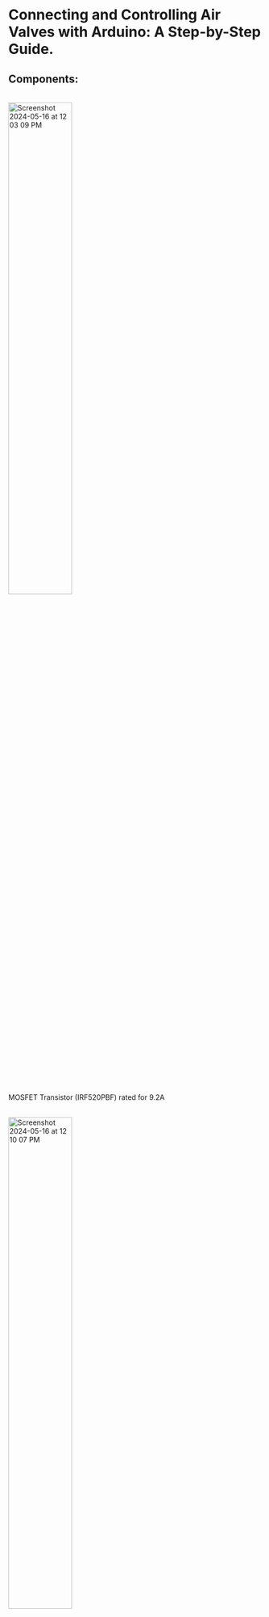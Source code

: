 <h1>Connecting and Controlling Air Valves with Arduino: A Step-by-Step Guide.</h1>

<h2> Components: </h2> 
<br/>

<img width=50% alt="Screenshot 2024-05-16 at 12 03 09 PM" src="https://github.com/Wesleyan-Soft-Robots-Lab/ArduinoMotors/assets/26982745/80cd22cb-9920-454d-a2fb-8864d9162217">

MOSFET Transistor (IRF520PBF) rated for 9.2A

<br/>
<img width=50% alt="Screenshot 2024-05-16 at 12 10 07 PM" src="https://github.com/Wesleyan-Soft-Robots-Lab/ArduinoMotors/assets/26982745/6e36a5b2-7278-477a-ba43-9ad5bfc8f4bb">

Breadboard

<br/>
<img width=50% alt="Screenshot 2024-05-16 at 12 22 10 PM" src="https://github.com/Wesleyan-Soft-Robots-Lab/ArduinoMotors/assets/26982745/d84adf26-b431-4be2-bfc4-ff59789dcc5a">

(IRF 520) Diode

<br/>
<img width=50% alt="Screenshot 2024-05-16 at 12 22 42 PM" src="https://github.com/Wesleyan-Soft-Robots-Lab/ArduinoMotors/assets/26982745/61be64dd-db8d-4bb7-ba41-0eb63814defd">

(220k Ohms) Resistor

<br/>
<img width=50% alt="Screenshot 2024-05-16 at 12 26 24 PM" src="https://github.com/Wesleyan-Soft-Robots-Lab/ArduinoMotors/assets/26982745/171faa60-e1bf-4520-acf5-c826fc3e3036">

6V Air valve 

<br/>
<img width=50% alt="Screenshot 2024-05-16 at 12 26 54 PM" src="https://github.com/Wesleyan-Soft-Robots-Lab/ArduinoMotors/assets/26982745/35518746-c7bf-476c-8467-23bf62103a79">

Jumper wires
<br/>
<img width=50% alt="Screenshot 2024-05-16 at 12 29 15 PM" src="https://github.com/Wesleyan-Soft-Robots-Lab/ArduinoMotors/assets/26982745/401a9782-79e4-4735-ac03-504b59e04322">

Balloons

<br/>
<img width=50% alt="Screenshot 2024-05-16 at 12 29 45 PM" src="https://github.com/Wesleyan-Soft-Robots-Lab/ArduinoMotors/assets/26982745/610c7067-3998-41e3-8d90-e5bdd6159039">

Plastic cap (for ballons)

<br/>
<img width=50% alt="Screenshot 2024-05-16 at 12 30 14 PM" src="https://github.com/Wesleyan-Soft-Robots-Lab/ArduinoMotors/assets/26982745/a9c63cc8-47cb-4c76-aa91-367d94c67fb1">

Expandable sleeving

<br/>
<img width=50% alt="Screenshot 2024-05-16 at 12 30 38 PM" src="https://github.com/Wesleyan-Soft-Robots-Lab/ArduinoMotors/assets/26982745/02c3c481-b3f7-4156-a6b4-75d7e91623c7">

Potentiometer

<br/>
<img width=50% alt="Screenshot 2024-05-16 at 12 31 13 PM" src="https://github.com/Wesleyan-Soft-Robots-Lab/ArduinoMotors/assets/26982745/3e81f375-d412-4c7c-9c18-d13b6c1b42bf">

Everything!

<h2> How to put together: </h2>


<img width="1271" alt="Screenshot 2024-05-16 at 1 38 58 PM" src="https://github.com/Wesleyan-Soft-Robots-Lab/ArduinoMotors/assets/26982745/0a8036aa-f129-4655-9201-5b5f901baa98">

In the image, a DC motor is displayed, but substituting it with an air valve will work seamlessly with the demonstrated connections. (Note: This setup shows the connection for a single air valve. If additional valves are needed, connect them similarly to different Analog and Digital pins, and update the code accordingly to account for these changes.)


1. **Arduino Power Supply**:
  - The Arduino receives power through the USB port, providing 5V and ground (GND) to the board. However, since we will be using 6.5V air valves, an external power supply is necessary. This can be connected either through the Arduino's port or directly to the breadboard.

2. **Potentiometer Connections**:
   - **Left Pin (VCC)**: The left pin of the potentiometer is connected to the 5V/Vin power rail on the breadboard. This supplies the potentiometer with a constant 5V.
   - **Middle Pin (Output)**: The middle pin of the potentiometer (the wiper) is connected to the analog pin A0 on the Arduino via a purple wire. This pin outputs a variable voltage (depending on the position of the potentiometer knob) between 0V and 5V.
   - **Right Pin (GND)**: The right pin of the potentiometer is connected to the ground (GND) rail on the breadboard. This completes the circuit for the potentiometer, allowing it to divide the 5V across its range.

3. **Breadboard Power Rails**:
   - **Red Rail**: The red power rail on the breadboard is connected to the 5V/Vin pin on the Arduino via a red wire. This rail provides 5V to components on the breadboard.
   - **Blue Rail**: The blue ground rail on the breadboard is connected to a GND pin on the Arduino via a blue wire. This rail provides a common ground to the components on the breadboard.

4. **NMOS Transistor Connections**:
   - **Gate (G)**: The gate pin of the NMOS transistor is connected to digital pin 13 on the Arduino via an orange wire. This pin controls the transistor's switching, turning it on and off.
   - **Drain (D)**: The drain pin of the NMOS transistor is connected to one terminal of the motor (Air Valve). When the transistor is turned on, current flows from the drain to the source, allowing the motor (Air Valve) to operate.
   - **Source (S)**: The source pin of the NMOS transistor is connected to the ground rail on the breadboard. This provides a path for current to flow through the transistor when it is turned on.

5. **Motor Connections**:
   - **Negative Terminal**: The negative terminal of the motor is connected to the drain (D) of the NMOS transistor. This allows the motor to be controlled by the transistor.
   - **Positive Terminal**: The positive terminal of the motor is connected to the 5V power rail on the breadboard. This supplies the motor with power.

6. **Diode**:
   - The diode is connected across the motor terminals. The cathode (marked end) is connected to the positive terminal of the motor, and the anode is connected to the drain (D) of the NMOS transistor. This diode protects the circuit from voltage spikes caused by the inductive load of the motor.

7. **Current-Limiting Resistor**:
   - A resistor is connected between the gate (G) of the NMOS transistor and digital pin 13 on the Arduino. This resistor limits the current flowing into the gate of the transistor, protecting the Arduino pin.

### How It Works
- When you rotate the potentiometer, it changes the voltage at its middle pin, which is read by the Arduino on analog pin A0.
- The Arduino processes this analog reading to set the output signal on digital pin 13. If the signal is high, the air valve opens and closes rapidly; if the signal is low, the opposite happens (refer to the code to understand the detailed logic).


Last updated: 5/16/2024 by Kevin Angulo Lezama



































